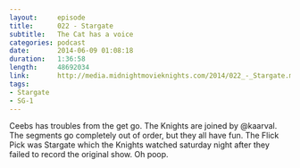 ```yaml
---
layout:     episode
title:      022 - Stargate
subtitle:   The Cat has a voice
categories: podcast
date:       2014-06-09 01:08:18
duration:   1:36:58
length:     48692034
link:       http://media.midnightmovieknights.com/2014/022_-_Stargate.m4a
tags:
- Stargate
- SG-1
---
```

Ceebs has troubles from the get go. The Knights are joined by @kaarval. The segments go completely out of order, but they all have fun. The Flick Pick was Stargate which the Knights watched saturday night after they failed to record the original show. Oh poop.